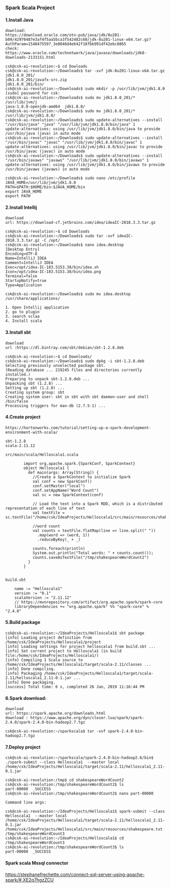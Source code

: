 ### Spark Scala Project

#### 1.Install Java

    download:
    https://download.oracle.com/otn-pub/java/jdk/8u201-b09/42970487e3af4f5aa5bca3f542482c60/jdk-8u201-linux-x64.tar.gz?AuthParam=1548475597_3e8046d4e642f18fbb991df42ebc8865
    check:
    https://www.oracle.com/technetwork/java/javase/downloads/jdk8-downloads-2133151.html

    csk@csk-ai-revolution:~$ cd Dowloads
    csk@csk-ai-revolution:~/Downloads$ tar -xvf jdk-8u201-linux-x64.tar.gz
    jdk1.8.0_201/
    jdk1.8.0_201/javafx-src.zip
    jdk1.8.0_201/bin/
    csk@csk-ai-revolution:~/Downloads$ sudo mkdir -p /usr/lib/jvm/jdk1.8.0
    [sudo] password for csk:
    csk@csk-ai-revolution:~/Downloads$ sudo mv jdk1.8.0_201/* /usr/lib/jvm/j
    java-1.8.0-openjdk-amd64  jdk1.8.0/
    csk@csk-ai-revolution:~/Downloads$ sudo mv jdk1.8.0_201/* /usr/lib/jvm/jdk1.8.0/
    csk@csk-ai-revolution:~/Downloads$ sudo update-alternatives --install "/usr/bin/java" "java" "/usr/lib/jvm/jdk1.8.0/bin/java" 1
    update-alternatives: using /usr/lib/jvm/jdk1.8.0/bin/java to provide /usr/bin/java (java) in auto mode
    csk@csk-ai-revolution:~/Downloads$ sudo update-alternatives --install "/usr/bin/javac" "javac" "/usr/lib/jvm/jdk1.8.0/bin/javac" 1
    update-alternatives: using /usr/lib/jvm/jdk1.8.0/bin/javac to provide /usr/bin/javac (javac) in auto mode
    csk@csk-ai-revolution:~/Downloads$ sudo update-alternatives --install "/usr/bin/javaws" "javaws" "/usr/lib/jvm/jdk1.8.0/bin/javaws" 1
    update-alternatives: using /usr/lib/jvm/jdk1.8.0/bin/javaws to provide /usr/bin/javaws (javaws) in auto mode

    csk@csk-ai-revolution:~/Downloads$ sudo nano /etc/profile
    JAVA_HOME=/usr/lib/jvm/jdk1.8.0
    PATH=$PATH:$HOME/bin:$JAVA_HOME/bin
    export JAVA_HOME
    export PATH

#### 2.Install Intellij

    download
    url: https://download-cf.jetbrains.com/idea/ideaIC-2018.3.3.tar.gz

    csk@csk-ai-revolution:~$ cd Downloads
    csk@csk-ai-revolution:~/Downloads$ sudo tar -xvf ideaIC-2018.3.3.tar.gz -C /opt/
    csk@csk-ai-revolution:~/Downloads$ nano idea.desktop
    [Desktop Entry]
    Encoding=UTF-8
    Name=IntelliJ IDEA
    Comment=IntelliJ IDEA
    Exec=/opt/idea-IC-183.5153.38/bin/idea.sh
    Icon=/opt/idea-IC-183.5153.38/bin/idea.png
    Terminal=false
    StartupNotify=true
    Type=Application

    csk@csk-ai-revolution:~/Downloads$ sudo mv idea.desktop /usr/share/applications/

    1. Open Intellij application
    2. go to plugin
    3. search sclaa
    4. Install scala

#### 3.Install sbt

    download
    url :https://dl.bintray.com/sbt/debian/sbt-1.2.8.deb

    csk@csk-ai-revolution:~$ cd Downloads/
    csk@csk-ai-revolution:~/Downloads$ sudo dpkg -i sbt-1.2.8.deb
    Selecting previously unselected package sbt.
    (Reading database ... 219245 files and directories currently installed.)
    Preparing to unpack sbt-1.2.8.deb ...
    Unpacking sbt (1.2.8) ...
    Setting up sbt (1.2.8) ...
    Creating system group: sbt
    Creating system user: sbt in sbt with sbt daemon-user and shell /bin/false
    Processing triggers for man-db (2.7.5-1) ...

#### 4.Create project

    https://hortonworks.com/tutorial/setting-up-a-spark-development-environment-with-scala/

    sbt-1.2.8
    scala-2.11.12

    src/main/scala/Helloscala1.scala

            import org.apache.spark.{SparkConf, SparkContext}
            object Helloscala1 {
              def main(args: Array[String]) {
                //Create a SparkContext to initialize Spark
                val conf = new SparkConf()
                conf.setMaster("local")
                conf.setAppName("Word Count")
                val sc = new SparkContext(conf)

                // Load the text into a Spark RDD, which is a distributed representation of each line of text
                val textFile = sc.textFile("/home/csk/IdeaProjects/Helloscala1/src/main/resources/shakespeare.txt")

                //word count
                val counts = textFile.flatMap(line => line.split(" "))
                  .map(word => (word, 1))
                  .reduceByKey(_ + _)

                counts.foreach(println)
                System.out.println("Total words: " + counts.count());
                counts.saveAsTextFile("/tmp/shakespeareWordCount2")
              }
            }


    build.sbt

        name := "Helloscala1"
        version := "0.1"
        scalaVersion := "2.11.12"
        // https://mvnrepository.com/artifact/org.apache.spark/spark-core
        libraryDependencies += "org.apache.spark" %% "spark-core" % "2.4.0"


#### 5.Build package

    csk@csk-ai-revolution:~/IdeaProjects/Helloscala1$ sbt package
    [info] Loading project definition from /home/csk/IdeaProjects/Helloscala1/project
    [info] Loading settings for project helloscala1 from build.sbt ...
    [info] Set current project to Helloscala1 (in build file:/home/csk/IdeaProjects/Helloscala1/)
    [info] Compiling 1 Scala source to /home/csk/IdeaProjects/Helloscala1/target/scala-2.11/classes ...
    [info] Done compiling.
    [info] Packaging /home/csk/IdeaProjects/Helloscala1/target/scala-2.11/helloscala1_2.11-0.1.jar ...
    [info] Done packaging.
    [success] Total time: 6 s, completed 26 Jan, 2019 11:16:44 PM

#### 6.Spark download:

    download
    url: https://spark.apache.org/downloads.html
    download : https://www.apache.org/dyn/closer.lua/spark/spark-2.4.0/spark-2.4.0-bin-hadoop2.7.tgz

    csk@csk-ai-revolution:~/sparkscala$ tar -xvf spark-2.4.0-bin-hadoop2.7.tgz

#### 7.Deploy project

    csk@csk-ai-revolution:~/sparkscala/spark-2.4.0-bin-hadoop2.6/bin$ ./spark-submit --class Helloscala1  --master local /home/csk/IdeaProjects/Helloscala1/target/scala-2.11/helloscala1_2.11-0.1.jar

    csk@csk-ai-revolution:/tmp$ cd shakespeareWordCount2
    csk@csk-ai-revolution:/tmp/shakespeareWordCount2$ ls
    part-00000  _SUCCESS
    csk@csk-ai-revolution:/tmp/shakespeareWordCount2$ nano part-00000

    Command line args:
    
    csk@csk-ai-revolution:~/IdeaProjects/Helloscala1$ spark-submit --class Helloscala1  --master local /home/csk/IdeaProjects/Helloscala1/target/scala-2.11/helloscala1_2.11-0.1.jar /home/csk/IdeaProjects/Helloscala1/src/main/resources/shakespeare.txt /tmp/shakespeareWordCount3
    csk@csk-ai-revolution:~/IdeaProjects/Helloscala1$ cd /tmp/shakespeareWordCount3
    csk@csk-ai-revolution:/tmp/shakespeareWordCount3$ ls
    part-00000  _SUCCESS


#### Spark scala Mssql connector

https://stephanefrechette.com/connect-sql-server-using-apache-spark/#.XE2q7hgzZCU